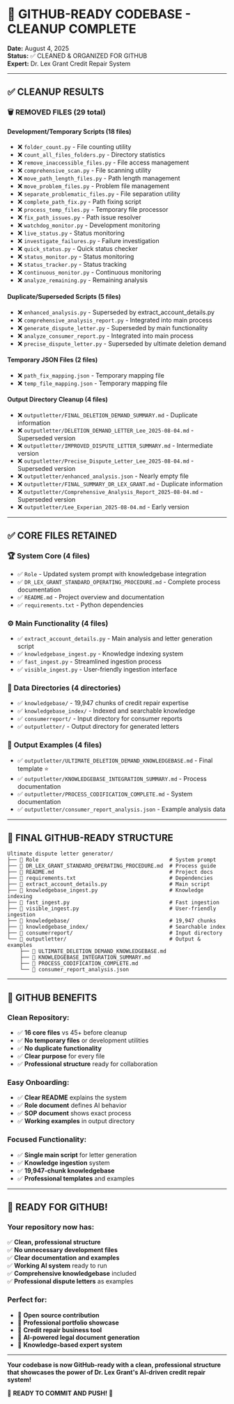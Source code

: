 # 🚀 GITHUB-READY CODEBASE - CLEANUP COMPLETE

**Date:** August 4, 2025  
**Status:** ✅ CLEANED & ORGANIZED FOR GITHUB  
**Expert:** Dr. Lex Grant Credit Repair System

---

## ✅ CLEANUP RESULTS

### 🗑️ **REMOVED FILES (29 total)**

#### **Development/Temporary Scripts (18 files)**
- ❌ `folder_count.py` - File counting utility
- ❌ `count_all_files_folders.py` - Directory statistics  
- ❌ `remove_inaccessible_files.py` - File access management
- ❌ `comprehensive_scan.py` - File scanning utility
- ❌ `move_path_length_files.py` - Path length management
- ❌ `move_problem_files.py` - Problem file management
- ❌ `separate_problematic_files.py` - File separation utility
- ❌ `complete_path_fix.py` - Path fixing script
- ❌ `process_temp_files.py` - Temporary file processor
- ❌ `fix_path_issues.py` - Path issue resolver
- ❌ `watchdog_monitor.py` - Development monitoring
- ❌ `live_status.py` - Status monitoring
- ❌ `investigate_failures.py` - Failure investigation
- ❌ `quick_status.py` - Quick status checker
- ❌ `status_monitor.py` - Status monitoring
- ❌ `status_tracker.py` - Status tracking
- ❌ `continuous_monitor.py` - Continuous monitoring
- ❌ `analyze_remaining.py` - Remaining analysis

#### **Duplicate/Superseded Scripts (5 files)**
- ❌ `enhanced_analysis.py` - Superseded by extract_account_details.py
- ❌ `comprehensive_analysis_report.py` - Integrated into main process
- ❌ `generate_dispute_letter.py` - Superseded by main functionality
- ❌ `analyze_consumer_report.py` - Integrated into main process
- ❌ `precise_dispute_letter.py` - Superseded by ultimate deletion demand

#### **Temporary JSON Files (2 files)**
- ❌ `path_fix_mapping.json` - Temporary mapping file
- ❌ `temp_file_mapping.json` - Temporary mapping file

#### **Output Directory Cleanup (4 files)**
- ❌ `outputletter/FINAL_DELETION_DEMAND_SUMMARY.md` - Duplicate information
- ❌ `outputletter/DELETION_DEMAND_LETTER_Lee_2025-08-04.md` - Superseded version
- ❌ `outputletter/IMPROVED_DISPUTE_LETTER_SUMMARY.md` - Intermediate version
- ❌ `outputletter/Precise_Dispute_Letter_Lee_2025-08-04.md` - Superseded version
- ❌ `outputletter/enhanced_analysis.json` - Nearly empty file
- ❌ `outputletter/FINAL_SUMMARY_DR_LEX_GRANT.md` - Duplicate information
- ❌ `outputletter/Comprehensive_Analysis_Report_2025-08-04.md` - Superseded version
- ❌ `outputletter/Lee_Experian_2025-08-04.md` - Early version

---

## ✅ **CORE FILES RETAINED**

### 🏆 **System Core (4 files)**
- ✅ `Role` - Updated system prompt with knowledgebase integration
- ✅ `DR_LEX_GRANT_STANDARD_OPERATING_PROCEDURE.md` - Complete process documentation
- ✅ `README.md` - Project overview and documentation  
- ✅ `requirements.txt` - Python dependencies

### ⚙️ **Main Functionality (4 files)**
- ✅ `extract_account_details.py` - Main analysis and letter generation script
- ✅ `knowledgebase_ingest.py` - Knowledge indexing system
- ✅ `fast_ingest.py` - Streamlined ingestion process
- ✅ `visible_ingest.py` - User-friendly ingestion interface

### 📁 **Data Directories (4 directories)**
- ✅ `knowledgebase/` - 19,947 chunks of credit repair expertise
- ✅ `knowledgebase_index/` - Indexed and searchable knowledge
- ✅ `consumerreport/` - Input directory for consumer reports
- ✅ `outputletter/` - Output directory for generated letters

### 📄 **Output Examples (4 files)**
- ✅ `outputletter/ULTIMATE_DELETION_DEMAND_KNOWLEDGEBASE.md` - Final template ⭐
- ✅ `outputletter/KNOWLEDGEBASE_INTEGRATION_SUMMARY.md` - Process documentation
- ✅ `outputletter/PROCESS_CODIFICATION_COMPLETE.md` - System documentation
- ✅ `outputletter/consumer_report_analysis.json` - Example analysis data

---

## 🎯 **FINAL GITHUB-READY STRUCTURE**

```
Ultimate dispute letter generator/
├── 📄 Role                                          # System prompt
├── 📄 DR_LEX_GRANT_STANDARD_OPERATING_PROCEDURE.md  # Process guide
├── 📄 README.md                                     # Project docs
├── 📄 requirements.txt                              # Dependencies
├── 📄 extract_account_details.py                    # Main script
├── 📄 knowledgebase_ingest.py                       # Knowledge indexing
├── 📄 fast_ingest.py                                # Fast ingestion
├── 📄 visible_ingest.py                             # User-friendly ingestion
├── 📁 knowledgebase/                                # 19,947 chunks
├── 📁 knowledgebase_index/                          # Searchable index
├── 📁 consumerreport/                               # Input directory  
└── 📁 outputletter/                                 # Output & examples
    ├── 📄 ULTIMATE_DELETION_DEMAND_KNOWLEDGEBASE.md
    ├── 📄 KNOWLEDGEBASE_INTEGRATION_SUMMARY.md
    ├── 📄 PROCESS_CODIFICATION_COMPLETE.md
    └── 📄 consumer_report_analysis.json
```

---

## 🚀 **GITHUB BENEFITS**

### **Clean Repository:**
- ✅ **16 core files** vs 45+ before cleanup
- ✅ **No temporary files** or development utilities
- ✅ **No duplicate functionality** 
- ✅ **Clear purpose** for every file
- ✅ **Professional structure** ready for collaboration

### **Easy Onboarding:**
- ✅ **Clear README** explains the system
- ✅ **Role document** defines AI behavior  
- ✅ **SOP document** shows exact process
- ✅ **Working examples** in output directory

### **Focused Functionality:**
- ✅ **Single main script** for letter generation
- ✅ **Knowledge ingestion** system
- ✅ **19,947-chunk knowledgebase** 
- ✅ **Professional templates** and examples

---

## 🎉 **READY FOR GITHUB!**

### **Your repository now has:**
✅ **Clean, professional structure**  
✅ **No unnecessary development files**  
✅ **Clear documentation and examples**  
✅ **Working AI system** ready to run  
✅ **Comprehensive knowledgebase** included  
✅ **Professional dispute letters** as examples  

### **Perfect for:**
- 🌟 **Open source contribution**
- 🌟 **Professional portfolio showcase**  
- 🌟 **Credit repair business tool**
- 🌟 **AI-powered legal document generation**
- 🌟 **Knowledge-based expert system**

---

**Your codebase is now GitHub-ready with a clean, professional structure that showcases the power of Dr. Lex Grant's AI-driven credit repair system!**

🚀 **READY TO COMMIT AND PUSH!** 🚀